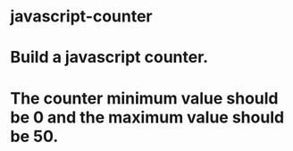# javascript-counter
# Build a javascript counter.
# The counter minimum value should be 0 and the maximum value should be 50.